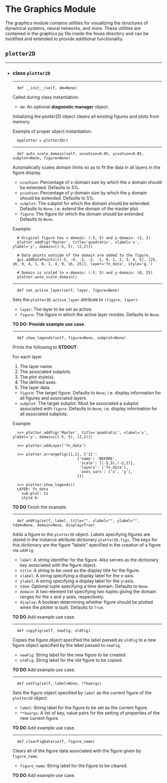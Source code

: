 # The Graphics Module

The graphics module contains utilities for visualizing the structures of dynamical systems, neural networks, and more. These utilities are contained in the graphics.py file inside the fovea directory and can be modified and extended to provide additional functionality.


## `plotter2D`
----
* ### **class** `plotter2D`
	----
		def	__init__(self, dm=None)

	Called during class instantiation. 
	
	* `dm`: An optional **diagnostic manager** object.
	
	Initializing the plotter2D object cleans all existing figures and plots from memory.

	Example of proper object instantiation:

		myplotter = plotter2D()

	----
		def auto_scale_domain(self, xcushion=0.05, ycushion=0.05, subplot=None, figure=None)
	
	Automatically scales domain limits so as to fit the data in all layers in the figure display.

	* `xcushion`: Percentage of x-domain size by which the x domain should be extended. Defaults to 5%.
	* `ycushion`: Percentage of y-domain size by which the y domain should be extended. Defaults to 5%.
	* `subplot`: The subplot for which the domain should be extended. Defaults to `None`, i.e. extend the domain of the master plot.
	* `figure`: The figure for which the domain should be extended. Defaults to `None`.

	Example:
		
		# Original figure has x-domain: (-5, 5) and y-domain: (2, 2)
		plotter.addFig('Master', title='quadratic', xlabel='x', ylabel='y', domain=[(-5, 5), (2,2)])
		
		# Data points outside of the domain are added to the figure.
		gui.addDataPoints([[-5, -4, -3, -2, -1, 0, 1, 2, 3, 4, 5], [25, 16, 9, 4, 1, 0, 1, 4, 9, 16, 25]], layer='fn_data', style='g.')

		# Domain is scaled to x-domain: (-5, 5) and y-domain: (0, 25)
		plotter.auto_scale_domain()

	----
		def set_active_layer(self, layer, figure=None)

	Sets the `plotter2D.active_layer` attribute to `(figure, layer)`.
	
	* `layer`: The layer to be set as active.
	* `figure`: The figure in which the active layer resides. Defaults to `None`.
	
	**TO DO: Provide example use case.**

	----
		def show_legends(self, figure=None, subplot=None)
	
	Prints the following to **STDOUT**:
	
	For each layer
	
	1. The layer name.
	2. The associated subplots.
	3. The plot style(s).
	4. The defined axes.
	5. The layer data.


	* `figure`: The target figure. Defaults to `None`, i.e. display information for all figures and associated layers.
	* `subplot`: The target subplot. Must be associated a subplot associated with `figure`. Defaults to `None`, i.e. display information for all associated
	subplots.

	Example:

		>>> plotter.addFig('Master', title='quadratic', xlabel='x', ylabel='y', domain=[(-5, 5), (2,2)])

		>>> plotter.addLayer('fn_data')

		>>> plotter.arrangeFig([1,1], {'11':
								   {'name': 'BEFORE',
									'scale': [(-5,5),(-2,2)],
									'layers': ['fn_data'],
									'axes_vars': ['x', 'y'],
								   }})
				
		>>> plotter.show_legends()
		LAYER: fn_data
		  sub-plot: 11
		  style b-

	**TO DO** Finish the example.
	
	----
		def addFig(self, label, title="", xlabel="", ylabel="", tdom=None, domain=None, display=True)

	Adds a figure to the `plotter2D` object. Labels specifying figures are stored in the instance attribute dictionary
	`plotter2D.figs`. The keys for this dictionary are the figure "labels" specified in the creation of a figure via
	`addFig`.

	* `label`: A string identifier for the figure. Also serves as the dictionary key associated with the figure object.
	* `title`: A string to be used as the display title for the figure.
	* `xlabel`: A string specifying a display label for the x-axis.
	* `ylabel`: A string specifying a display label for the y-axis.
	* `tdom`: Optional tuple specifying a time domain. Defaults to `None`.	
	* `domain`: A two-element list specifying two tuples giving the domain ranges for the x and y axes, respectively.
	* `display`: A boolean determining whether figure should be plotted when the plotter is built. Defaults to `True`.

	**TO DO** Add example use case.

	----
		def copyFig(self, newFig, oldFig)
	
	Copies the figure object specified the label passed as `oldFig` to a new figure object specified by the label passed to `newFig`.

	* `newFig`: String label for the new figure to be created.
	* `oldFig`: String label for the old figure to be copied.

	**TO DO** Add example use case.

	----
		def setFig(self, label=None, **kwargs)

	Sets the figure object specified by `label` as the current figure of the `plotter2D` object.

	* `label`: String label for the figure to be set as the current figure.
	* `**kwargs`: A list of key, value pairs for the setting of properties of the new current figure.

	**TO DO** Add example use case.

	----
		def clearFigData(self, figure_name)

	Clears all of the figure data associated with the figure given by `figure_name`.

	* `figure_name`: String label for the figure to be cleared.

	**TO DO** Add example use case.		 
